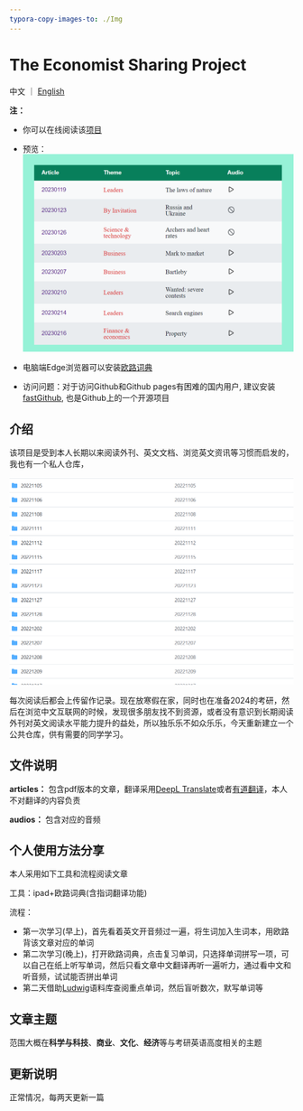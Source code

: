 ```yaml
---
typora-copy-images-to: ./Img
---
```


# The Economist Sharing Project
中文 ｜ [English](README.md)

**注：** 

- 你可以在线阅读该<a href="https://ascendho.github.io/The-Economist-Sharing/src/entry/entry.html" target="_blank">项目</a>
- 预览：![image-20230218151925743](Img/image-20230218151925743.png)

- 电脑端Edge浏览器可以安装[欧路词典](https://dict.eudic.net/)
- 访问问题：对于访问Github和Github pages有困难的国内用户, 建议安装<a href="https://github.com/dotnetcore/FastGithub" target="_blank">fastGithub</a>, 也是Github上的一个开源项目

## 介绍

该项目是受到本人长期以来阅读外刊、英文文档、浏览英文资讯等习惯而启发的，我也有一个私人仓库，

![image-20230119213553585](img/image-20230119213553585.png)

每次阅读后都会上传留作记录。现在放寒假在家，同时也在准备2024的考研，然后在浏览中文互联网的时候，发现很多朋友找不到资源，或者没有意识到长期阅读外刊对英文阅读水平能力提升的益处，所以独乐乐不如众乐乐，今天重新建立一个公共仓库，供有需要的同学学习。



## 文件说明

**articles：** 包含pdf版本的文章，翻译采用[DeepL Translate](https://www.deepl.com/translator)或者[有道翻译](https://fanyi.youdao.com/index.html#/)，本人不对翻译的内容负责

**audios：** 包含对应的音频



## 个人使用方法分享

本人采用如下工具和流程阅读文章

工具：ipad+欧路词典(含指词翻译功能)

流程：

- 第一次学习(早上)，首先看着英文开音频过一遍，将生词加入生词本，用欧路背该文章对应的单词
- 第二次学习(晚上)，打开欧路词典，点击复习单词，只选择单词拼写一项，可以自己在纸上听写单词，然后只看文章中文翻译再听一遍听力，通过看中文和听音频，试试能否拼出单词
- 第二天借助<a href="https://ludwig.guru" target="_blank">Ludwig</a>语料库查阅重点单词，然后盲听数次，默写单词等



## 文章主题

范围大概在**科学与科技**、**商业**、**文化**、**经济**等与考研英语高度相关的主题



## 更新说明

正常情况，每两天更新一篇









